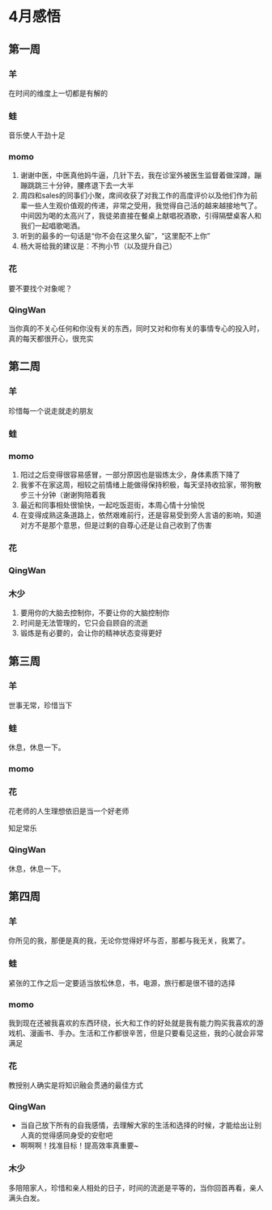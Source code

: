 # 4月感悟
## 第一周
### 羊
在时间的维度上一切都是有解的

### 蛙
音乐使人干劲十足

### momo
1. 谢谢中医，中医真他妈牛逼，几针下去，我在诊室外被医生监督着做深蹲，蹦蹦跳跳三十分钟，腰疼退下去一大半
2. 周四和sales的同事们小聚，席间收获了对我工作的高度评价以及他们作为前辈一些人生观价值观的传递，非常之受用，我觉得自己活的越来越接地气了。中间因为喝的太高兴了，我徒弟直接在餐桌上献唱祝酒歌，引得隔壁桌客人和我们一起唱歌喝酒。
3. 听到的最多的一句话是“你不会在这里久留”，“这里配不上你”
4. 杨大哥给我的建议是：不拘小节（以及提升自己）

### 花
要不要找个对象呢？

### QingWan
当你真的不关心任何和你没有关的东西，同时又对和你有关的事情专心的投入时，真的每天都很开心，很充实

## 第二周
### 羊
珍惜每一个说走就走的朋友

### 蛙


### momo
1. 阳过之后变得很容易感冒，一部分原因也是锻炼太少，身体素质下降了
2. 我爹不在家这周，相较之前情绪上能做得保持积极，每天坚持收拾家，带狗散步三十分钟（谢谢狗陪着我
3. 最近和同事相处很愉快，一起吃饭逛街，本周心情十分愉悦
4. 在变得成熟这条道路上，依然艰难前行，还是容易受到旁人言语的影响，知道对方不是那个意思，但是过剩的自尊心还是让自己收到了伤害

### 花


### QingWan


### 木少
1. 要用你的大脑去控制你，不要让你的大脑控制你
2. 时间是无法管理的，它只会自顾自的流逝
3. 锻炼是有必要的，会让你的精神状态变得更好

## 第三周
### 羊
世事无常，珍惜当下

### 蛙
休息，休息一下。

### momo


### 花
花老师的人生理想依旧是当一个好老师

知足常乐

### QingWan
休息，休息一下。


## 第四周
### 羊
你所见的我，那便是真的我，无论你觉得好坏与否，那都与我无关，我累了。

### 蛙
紧张的工作之后一定要适当放松休息，书，电源，旅行都是很不错的选择

### momo
我到现在还被我喜欢的东西环绕，长大和工作的好处就是我有能力购买我喜欢的游戏机、漫画书、手办。生活和工作都很辛苦，但是只要看见这些，我的心就会非常满足

### 花
教授别人确实是将知识融会贯通的最佳方式

### QingWan
* 当自己放下所有的自我感情，去理解大家的生活和选择的时候，才能给出让别人真的觉得感同身受的安慰吧
* 啊啊啊！找准目标！提高效率真重要~

### 木少
多陪陪家人，珍惜和亲人相处的日子，时间的流逝是平等的，当你回首再看，亲人满头白发。
